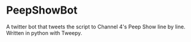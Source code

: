 # PeepShowBot
 A twitter bot that tweets the script to Channel 4's Peep Show line by line. Written in python with Tweepy.
